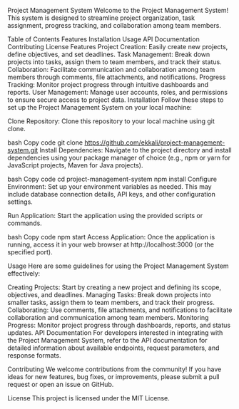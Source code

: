 Project Management System
Welcome to the Project Management System! This system is designed to streamline project organization, task assignment, progress tracking, and collaboration among team members.

Table of Contents
Features
Installation
Usage
API Documentation
Contributing
License
Features
Project Creation: Easily create new projects, define objectives, and set deadlines.
Task Management: Break down projects into tasks, assign them to team members, and track their status.
Collaboration: Facilitate communication and collaboration among team members through comments, file attachments, and notifications.
Progress Tracking: Monitor project progress through intuitive dashboards and reports.
User Management: Manage user accounts, roles, and permissions to ensure secure access to project data.
Installation
Follow these steps to set up the Project Management System on your local machine:

Clone Repository: Clone this repository to your local machine using git clone.

bash
Copy code
git clone https://github.com/ekkali/project-management-system.git
Install Dependencies: Navigate to the project directory and install dependencies using your package manager of choice (e.g., npm or yarn for JavaScript projects, Maven for Java projects).

bash
Copy code
cd project-management-system
npm install
Configure Environment: Set up your environment variables as needed. This may include database connection details, API keys, and other configuration settings.

Run Application: Start the application using the provided scripts or commands.

bash
Copy code
npm start
Access Application: Once the application is running, access it in your web browser at http://localhost:3000 (or the specified port).

Usage
Here are some guidelines for using the Project Management System effectively:

Creating Projects: Start by creating a new project and defining its scope, objectives, and deadlines.
Managing Tasks: Break down projects into smaller tasks, assign them to team members, and track their progress.
Collaborating: Use comments, file attachments, and notifications to facilitate collaboration and communication among team members.
Monitoring Progress: Monitor project progress through dashboards, reports, and status updates.
API Documentation
For developers interested in integrating with the Project Management System, refer to the API documentation for detailed information about available endpoints, request parameters, and response formats.

Contributing
We welcome contributions from the community! If you have ideas for new features, bug fixes, or improvements, please submit a pull request or open an issue on GitHub.

License
This project is licensed under the MIT License.
